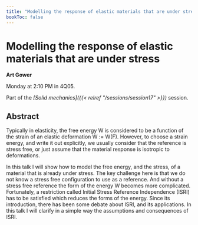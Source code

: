 ```yaml
---
title: "Modelling the response of elastic materials that are under stress "
bookToc: false
---
```


# Modelling the response of elastic materials that are under stress 

**Art Gower**

Monday at 2:10 PM in 4Q05.

Part of the *[Solid mechanics]({{< relref "/sessions/session17" >}})* session.

## Abstract

Typically in elasticity, the free energy W is considered to be a function of the strain of an elastic deformation W := W(F). However, to choose a strain energy, and write it out explicitly, we usually consider that the reference is stress free, or just assume that the material response is isotropic to deformations.

In this talk I will show how to model the free energy, and the stress, of a material that is already under stress. The key challenge here is that we do not know a stress free configuration to use as a reference. And without a stress free reference the form of the energy W becomes more complicated. Fortunately, a restriction called Initial Stress Reference Independence (ISRI) has to be satisfied which reduces the forms of the energy. Since its introduction, there has been some debate about ISRI, and its applications. In this talk I will clarify in a simple way the assumptions and consequences of ISRI. 



